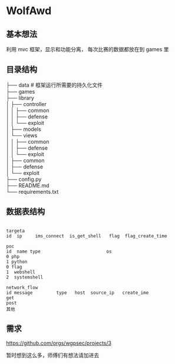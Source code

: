 # WolfAwd

## 基本想法

利用 mvc 框架，显示和功能分离，
每次比赛的数据都放在到 games 里

## 目录结构

├── data # 框架运行所需要的持久化文件   
├── games     
├── library     
│ ├── controller   
│ │ ├── common   
│ │ ├── defense   
│ │ └── exploit   
│ ├── models   
│ └── views   
│ │ ├── common   
│ │ ├── defense   
│ │ └── exploit   
│ ├── common   
│ ├── defense   
│ └── exploit   
├── config.py   
├── README.md   
└── requirements.txt   

## 数据表结构

```

targeta
id  ip     ims_connect  is_get_shell   flag  flag_create_time

poc
id  name type                         os
0 php
1 python
0 flag
1  webshell
2  systemshell

network_flow
id message         type   host  source_ip   create_ime
get
post
其他

```

## 需求

https://github.com/orgs/wgpsec/projects/3

暂时想到这么多，师傅们有想法请加进去
